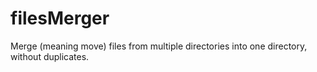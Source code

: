 # filesMerger
Merge (meaning move) files from multiple directories into one directory, without duplicates.
